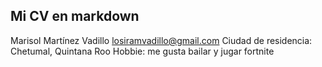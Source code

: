 ## Mi CV en markdown

Marisol Martínez Vadillo losiramvadillo@gmail.com
Ciudad de residencia: Chetumal, Quintana Roo
Hobbie: me gusta bailar y jugar fortnite